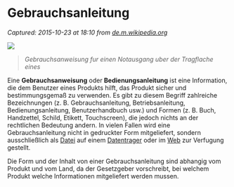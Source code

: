 # Gebrauchsanleitung

_Captured: 2015-10-23 at 18:10 from [de.m.wikipedia.org](https://de.m.wikipedia.org/wiki/Bedienungsanleitung)_

![](http://upload.wikimedia.org/wikipedia/commons/thumb/6/6a/Emergency-exit.jpg/220px-Emergency-exit.jpg)

> _Gebrauchsanweisung fur einen Notausgang uber der Tragflache eines_

Eine **Gebrauchsanweisung** oder **Bedienungsanleitung** ist eine Information, die dem Benutzer eines Produkts hilft, das Produkt sicher und bestimmungsgemaß zu verwenden. Es gibt zu diesem Begriff zahlreiche Bezeichnungen (z. B. Gebrauchsanleitung, Betriebsanleitung, Bedienungsanleitung, Benutzerhandbuch usw.) und Formen (z. B. Buch, Handzettel, Schild, Etikett, Touchscreen), die jedoch nichts an der rechtlichen Bedeutung andern. In vielen Fallen wird eine Gebrauchsanleitung nicht in gedruckter Form mitgeliefert, sondern ausschließlich als [Datei](https://de.m.wikipedia.org/wiki/Datei) auf einem [Datentrager](https://de.m.wikipedia.org/wiki/Datentr%C3%A4ger) oder im [Web](https://de.m.wikipedia.org/wiki/Web) zur Verfugung gestellt.

Die Form und der Inhalt von einer Gebrauchsanleitung sind abhangig vom Produkt und vom Land, da der Gesetzgeber vorschreibt, bei welchem Produkt welche Informationen mitgeliefert werden mussen.
